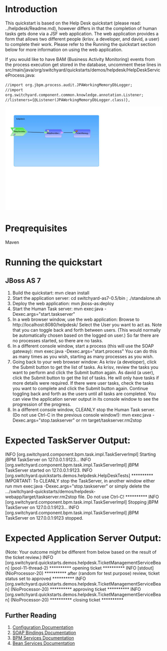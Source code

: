 Introduction
============
This quickstart is based on the Help Desk quickstart (please read: ../helpdesk/Readme.md), however differs in that the completion of human tasks gets done via a JSF web application.
The web application provides a form that allows two different people (krisv, a developer, and david, a user) to complete their work.
Please refer to the Running the quickstart section below for more information on using the web application.

If you would like to have BAM (Business Activity Monitoring) events from the process execution get stored in the database, uncomment these lines in
src/main/java/org/switchyard/quickstarts/demos/helpdesk/HelpDeskServiceProcess.java:
```
//import org.jbpm.process.audit.JPAWorkingMemoryDbLogger;
//import org.switchyard.component.common.knowledge.annotation.Listener;
//listeners={@Listener(JPAWorkingMemoryDbLogger.class)},
```

![Helpdesk Webapp Quickstart](https://github.com/jboss-switchyard/quickstarts/raw/master/demos/helpdesk-webapp/helpdesk-webapp.jpg)


Preqrequisites 
==============
Maven

Running the quickstart
======================

JBoss AS 7
----------
1. Build the quickstart:
    mvn clean install
2. Start the application server:
    cd switchyard-as7-0.5/bin ; ./standalone.sh
3. Deploy the web application:
    mvn jboss-as:deploy
4. Start the Human Task server:
    mvn exec:java -Dexec.args="start.taskserver"
5. In a web browser window, use the web application:
    Browse to http://localhost:8080/helpdesk/
    Select the User you want to act as.
    Note that you can toggle back and forth between users. (This would normally be automatically chosen based on the logged on user.)
    So far there are no processes started, so there are no tasks.
6. In a different console window, start a process (this will use the SOAP gateway):
    mvn exec:java -Dexec.args="start.process"
    You can do this as many times as you wish, starting as many processes as you wish.
7. Going back to your web browser window:
    As krisv (a developer), click the Submit button to get the list of tasks.
    As krisv, review the tasks you want to perform and click the Submit button again.
    As david (a user), click the Submit button to get the list of tasks. He will only have tasks if more details were required.
    If there were user tasks, check the tasks you want to complete and click the Submit button again.
    Continue toggling back and forth as the users until all tasks are completed.
    You can view the application server output in its console window to see the progression of the progress.
8. In a different console window, CLEANLY stop the Human Task server. (Do not use Ctrl-C in the previous console window!):
    mvn exec:java -Dexec.args="stop.taskserver"
   or
    rm target/taskserver.rm2stop

Expected TaskServer Output:
===========================
INFO  [org.switchyard.component.bpm.task.impl.TaskServerImpl] Starting jBPM TaskServer on 127.0.0.1:9123...
INFO  [org.switchyard.component.bpm.task.impl.TaskServerImpl] jBPM TaskServer started on 127.0.0.1:9123.
INFO  [org.switchyard.quickstarts.demos.helpdesk.HelpDeskTests] ********** IMPORTANT: To CLEANLY stop the TaskServer, in another window either run mvn exec:java -Dexec.args="stop.taskserver" or simply delete the .../switchyard-quickstarts/demos/helpdesk-webapp/target/taskserver.rm2stop file. Do not use Ctrl-C!  **********
INFO  [org.switchyard.component.bpm.task.impl.TaskServerImpl] Stopping jBPM TaskServer on 127.0.0.1:9123...
INFO  [org.switchyard.component.bpm.task.impl.TaskServerImpl] jBPM TaskServer on 127.0.0.1:9123 stopped.

Expected Application Server Output:
===================================
(Note: Your outcome might be different from below based on the result of the ticket review.)
INFO  [org.switchyard.quickstarts.demos.helpdesk.TicketManagementServiceBean] (pool-11-thread-2) ********** opening ticket **********
INFO  [stdout] (NioProcessor-20) ********** after (random for test purpose) review, ticket status set to approved **********
INFO  [org.switchyard.quickstarts.demos.helpdesk.TicketManagementServiceBean] (NioProcessor-20) ********** approving ticket **********
INFO  [org.switchyard.quickstarts.demos.helpdesk.TicketManagementServiceBean] (NioProcessor-20) ********** closing ticket **********

## Further Reading

1. [Configuration Documentation](https://docs.jboss.org/author/display/SWITCHYARD/Configuration)
2. [SOAP Bindings Documentation](https://docs.jboss.org/author/display/SWITCHYARD/SOAP+Bindings)
3. [BPM Services Documentation](https://docs.jboss.org/author/display/SWITCHYARD/BPM+Services)
4. [Bean Services Documentation](https://docs.jboss.org/author/display/SWITCHYARD/Bean+Services)

